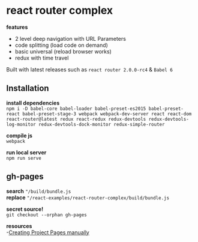 # react router complex

**features**  
- 2 level deep navigation with URL Parameters
- code splitting (load code on demand)
- basic universal (reload browser works)
- redux with time travel

Built with latest releases such as `react router 2.0.0-rc4` & `Babel 6`


## Installation

**install dependencies**  
`npm i -D babel-core babel-loader babel-preset-es2015 babel-preset-react babel-preset-stage-3 webpack webpack-dev-server react react-dom react-router@latest redux react-redux redux-devtools redux-devtools-log-monitor redux-devtools-dock-monitor redux-simple-router`

**compile js**  
`webpack`

**run local server**  
`npm run serve`


## gh-pages

**search** `"/build/bundle.js`  
**replace** `"/react-examples/react-router-complex/build/bundle.js`

**secret source!**  
`git checkout --orphan gh-pages`

**resources**  
-[Creating Project Pages manually](https://help.github.com/articles/creating-project-pages-manually/)
